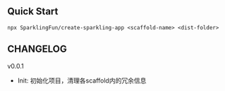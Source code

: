 ## Quick Start

`npx SparklingFun/create-sparkling-app <scaffold-name> <dist-folder>`

## CHANGELOG

v0.0.1

- Init: 初始化项目，清理各scaffold内的冗余信息